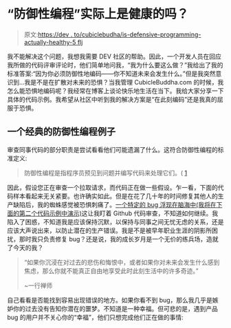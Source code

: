 # “防御性编程”实际上是健康的吗？

> 原文:[https://dev . to/cubiclebudha/is-defensive-programming-actually-healthy-5 flj](https://dev.to/cubiclebuddha/is-defensive-programming-actually-healthy-5flj)

我不能解决这个问题，我想我需要 DEV 社区的帮助。因此，一个开发人员在回应我所做的代码评审评论时，他们简单地问我，“我为什么要这么做？”我给出了我的标准答案:“因为你必须防御性地编码——你不知道未来会发生什么。”但是我突然意识到…我是不是在扩散对未来的恐惧？当我管理 CubicleBuddha.com 的时候，我怎么能恐惧地编码呢？我经常在博客上谈论快乐地生活在当下。我给大家分享一下具体的代码示例。我希望从社区中听到我的解决方案是“在此刻编码”还是我真的屈服于恐惧。

## [](#a-classic-defensive-programming-example)一个经典的防御性编程例子

审查同事代码的部分职责是尝试看看他们可能遗漏了什么。这符合防御性编程的标准定义:

> 防御性编程是指程序员预见到问题并编写代码来处理它们。( [1](http://programmedlessons.org/java5/Notes/chap72/ch72_5.html)

因此，假设您正在审查一个拉取请求，而代码正在做一些假设。乍一看，下面的代码样本看起来无关紧要。也许确实如此。但是在花了几十年的时间修复其他人的生产缺陷后，我的蜘蛛感觉被恐惧刺痛了。[一个特定的 bug 浮现在脑海中(我将在下面的第二个代码示例中演示)](https://gist.github.com/TheCubicleBuddha/d8242b0057b5c343c16ff1877d528984)这让我盯着 Github 代码审查，不知道如何继续。我陷入了困惑，不知道我是应该保持沉默，以保持与同事之间无忧无虑的关系，还是应该大声说出来，以防止潜在的生产错误。我是不是被早年职业生涯的阴影所困扰，那时我只负责修复 bug？还是说，我的成长岁月是一个无价的练兵场，造就了今天的我？

> “如果你沉浸在对过去的悲伤和悔恨中，或者如果你对未来会发生什么感到焦虑，那么你就不能真正自由地享受此时此刻生活中的许多奇迹。”
> 
> ~一行禅师

自己看看是否能找到容易出现错误的地方。如果你看不到 bug，那么我几乎是嫉妒你的过去没有告知你潜在的噩梦。不知道是一种幸福。但可悲的是，遇到产品 bug 的用户并不关心你的“幸福”，他们只想完成他们正在做的事情: